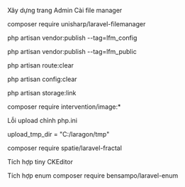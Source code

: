 Xây dựng trang Admin
Cài  file manager 

 composer require unisharp/laravel-filemanager
 
 php artisan vendor:publish --tag=lfm_config
 
 php artisan vendor:publish --tag=lfm_public
 
 php artisan route:clear
 
  php artisan config:clear
 
 php artisan storage:link

composer require intervention/image:*

Lỗi upload chỉnh php.ini

upload_tmp_dir = "C:/laragon/tmp"

composer require spatie/laravel-fractal

Tích hợp tiny CKEditor


Tích hợp enum
composer require bensampo/laravel-enum

